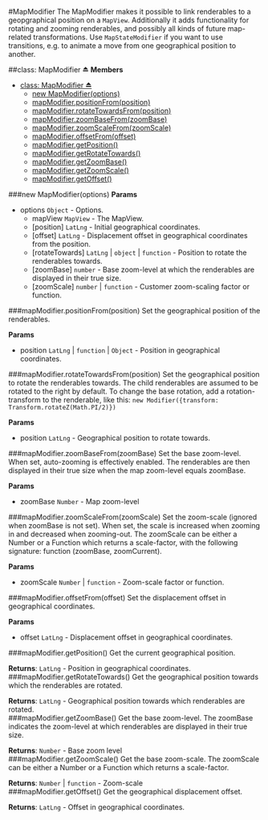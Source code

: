 <a name="module_MapModifier"></a>
#MapModifier
The MapModifier makes it possible to link renderables to a geopgraphical position on a `MapView`.
Additionally it adds functionality for rotating and zooming renderables, and possibly all kinds of future  map-related transformations.
Use `MapStateModifier` if you want to use transitions, e.g. to animate a move from one geographical position to another.

<a name="exp_module_MapModifier"></a>
##class: MapModifier ⏏
**Members**

* [class: MapModifier ⏏](#exp_module_MapModifier)
  * [new MapModifier(options)](#exp_new_module_MapModifier)
  * [mapModifier.positionFrom(position)](#module_MapModifier#positionFrom)
  * [mapModifier.rotateTowardsFrom(position)](#module_MapModifier#rotateTowardsFrom)
  * [mapModifier.zoomBaseFrom(zoomBase)](#module_MapModifier#zoomBaseFrom)
  * [mapModifier.zoomScaleFrom(zoomScale)](#module_MapModifier#zoomScaleFrom)
  * [mapModifier.offsetFrom(offset)](#module_MapModifier#offsetFrom)
  * [mapModifier.getPosition()](#module_MapModifier#getPosition)
  * [mapModifier.getRotateTowards()](#module_MapModifier#getRotateTowards)
  * [mapModifier.getZoomBase()](#module_MapModifier#getZoomBase)
  * [mapModifier.getZoomScale()](#module_MapModifier#getZoomScale)
  * [mapModifier.getOffset()](#module_MapModifier#getOffset)

<a name="exp_new_module_MapModifier"></a>
###new MapModifier(options)
**Params**

- options `Object` - Options.  
  - mapView `MapView` - The MapView.  
  - \[position\] `LatLng` - Initial geographical coordinates.  
  - \[offset\] `LatLng` - Displacement offset in geographical coordinates from the position.  
  - \[rotateTowards\] `LatLng` | `object` | `function` - Position to rotate the renderables towards.  
  - \[zoomBase\] `number` - Base zoom-level at which the renderables are displayed in their true size.  
  - \[zoomScale\] `number` | `function` - Customer zoom-scaling factor or function.  

<a name="module_MapModifier#positionFrom"></a>
###mapModifier.positionFrom(position)
Set the geographical position of the renderables.

**Params**

- position `LatLng` | `function` | `Object` - Position in geographical coordinates.  

<a name="module_MapModifier#rotateTowardsFrom"></a>
###mapModifier.rotateTowardsFrom(position)
Set the geographical position to rotate the renderables towards.
The child renderables are assumed to be rotated to the right by default.
To change the base rotation, add a rotation-transform to the renderable, like this:
`new Modifier({transform: Transform.rotateZ(Math.PI/2)})`

**Params**

- position `LatLng` - Geographical position to rotate towards.  

<a name="module_MapModifier#zoomBaseFrom"></a>
###mapModifier.zoomBaseFrom(zoomBase)
Set the base zoom-level. When set, auto-zooming is effectively enabled.
The renderables are then displayed in their true size when the map zoom-level equals zoomBase.

**Params**

- zoomBase `Number` - Map zoom-level  

<a name="module_MapModifier#zoomScaleFrom"></a>
###mapModifier.zoomScaleFrom(zoomScale)
Set the zoom-scale (ignored when zoomBase is not set). When set, the scale is increased when zooming in and
decreased when zooming-out. The zoomScale can be either a Number or a Function which returns
a scale-factor, with the following signature: function (zoomBase, zoomCurrent).

**Params**

- zoomScale `Number` | `function` - Zoom-scale factor or function.  

<a name="module_MapModifier#offsetFrom"></a>
###mapModifier.offsetFrom(offset)
Set the displacement offset in geographical coordinates.

**Params**

- offset `LatLng` - Displacement offset in geographical coordinates.  

<a name="module_MapModifier#getPosition"></a>
###mapModifier.getPosition()
Get the current geographical position.

**Returns**: `LatLng` - Position in geographical coordinates.  
<a name="module_MapModifier#getRotateTowards"></a>
###mapModifier.getRotateTowards()
Get the geographical position towards which the renderables are rotated.

**Returns**: `LatLng` - Geographical position towards which renderables are rotated.  
<a name="module_MapModifier#getZoomBase"></a>
###mapModifier.getZoomBase()
Get the base zoom-level. The zoomBase indicates the zoom-level at which renderables are
displayed in their true size.

**Returns**: `Number` - Base zoom level  
<a name="module_MapModifier#getZoomScale"></a>
###mapModifier.getZoomScale()
Get the base zoom-scale. The zoomScale can be either a Number or a Function which returns
a scale-factor.

**Returns**: `Number` | `function` - Zoom-scale  
<a name="module_MapModifier#getOffset"></a>
###mapModifier.getOffset()
Get the geographical displacement offset.

**Returns**: `LatLng` - Offset in geographical coordinates.  
